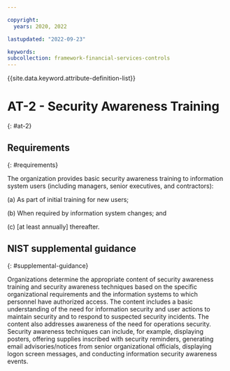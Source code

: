 ```yaml
---

copyright:
  years: 2020, 2022

lastupdated: "2022-09-23"

keywords: 
subcollection: framework-financial-services-controls
---
```


{{site.data.keyword.attribute-definition-list}}

# AT-2 - Security Awareness Training
{: #at-2}

## Requirements
{: #requirements}

The organization provides basic security awareness training to information system users (including managers, senior executives, and contractors):

(a) As part of initial training for new users;

(b) When required by information system changes; and

(c) [at least annually] thereafter.

## NIST supplemental guidance
{: #supplemental-guidance}

Organizations determine the appropriate content of security awareness training and security awareness techniques based on the specific organizational requirements and the information systems to which personnel have authorized access. The content includes a basic understanding of the need for information security and user actions to maintain security and to respond to suspected security incidents. The content also addresses awareness of the need for operations security. Security awareness techniques can include, for example, displaying posters, offering supplies inscribed with security reminders, generating email advisories/notices from senior organizational officials, displaying logon screen messages, and conducting information security awareness events.

